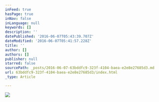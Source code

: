 ```yaml
---
inFeed: true
hasPage: true
inNav: false
inLanguage: null
keywords: []
description: ''
datePublished: '2016-06-07T05:43:39.707Z'
dateModified: '2016-06-07T05:41:57.228Z'
title: ''
author: []
authors: []
publisher: null
starred: false
sourcePath: _posts/2016-06-07-63bddfc9-323f-4104-baea-e2e8e27685d3.md
url: 63bddfc9-323f-4104-baea-e2e8e27685d3/index.html
_type: Article

---
```

![](https://the-grid-user-content.s3-us-west-2.amazonaws.com/7ea9a706-d4c8-4800-a2a1-c848999329db.jpg)